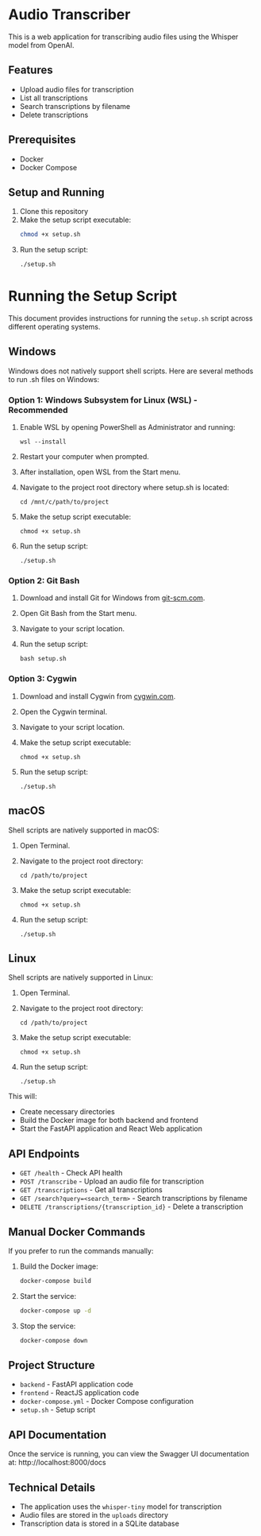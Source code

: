 # Audio Transcriber
This is a web application for transcribing audio files using the Whisper model from OpenAI.

## Features

- Upload audio files for transcription
- List all transcriptions
- Search transcriptions by filename
- Delete transcriptions

## Prerequisites

- Docker
- Docker Compose

## Setup and Running

1. Clone this repository
2. Make the setup script executable:
   ```bash
   chmod +x setup.sh
   ```
3. Run the setup script:
   ```bash
   ./setup.sh
   ```

# Running the Setup Script

This document provides instructions for running the `setup.sh` script across different operating systems.

## Windows

Windows does not natively support shell scripts. Here are several methods to run .sh files on Windows:

### Option 1: Windows Subsystem for Linux (WSL) - Recommended

1. Enable WSL by opening PowerShell as Administrator and running:
   ```
   wsl --install
   ```

2. Restart your computer when prompted.

3. After installation, open WSL from the Start menu.

4. Navigate to the project root directory where setup.sh is located:
   ```
   cd /mnt/c/path/to/project
   ```

5. Make the setup script executable:
   ```
   chmod +x setup.sh
   ```

6. Run the setup script:
   ```
   ./setup.sh
   ```

### Option 2: Git Bash

1. Download and install Git for Windows from [git-scm.com](https://git-scm.com/download/win).

2. Open Git Bash from the Start menu.

3. Navigate to your script location.

4. Run the setup script:
   ```
   bash setup.sh
   ```

### Option 3: Cygwin

1. Download and install Cygwin from [cygwin.com](https://www.cygwin.com/).

2. Open the Cygwin terminal.

3. Navigate to your script location.

4. Make the setup script executable:
   ```
   chmod +x setup.sh
   ```

5. Run the setup script:
   ```
   ./setup.sh
   ```

## macOS

Shell scripts are natively supported in macOS:

1. Open Terminal.

2. Navigate to the project root directory:
   ```
   cd /path/to/project
   ```

3. Make the setup script executable:
   ```
   chmod +x setup.sh
   ```

4. Run the setup script:
   ```
   ./setup.sh
   ```

## Linux

Shell scripts are natively supported in Linux:

1. Open Terminal.

2. Navigate to the project root directory:
   ```
   cd /path/to/project
   ```

3. Make the setup script executable:
   ```
   chmod +x setup.sh
   ```

4. Run the setup script:
   ```
   ./setup.sh
   ```

This will:
- Create necessary directories
- Build the Docker image for both backend and frontend
- Start the FastAPI application and React Web application

## API Endpoints

- `GET /health` - Check API health
- `POST /transcribe` - Upload an audio file for transcription
- `GET /transcriptions` - Get all transcriptions
- `GET /search?query=<search_term>` - Search transcriptions by filename
- `DELETE /transcriptions/{transcription_id}` - Delete a transcription

## Manual Docker Commands

If you prefer to run the commands manually:

1. Build the Docker image:
   ```bash
   docker-compose build
   ```

2. Start the service:
   ```bash
   docker-compose up -d
   ```

3. Stop the service:
   ```bash
   docker-compose down
   ```

## Project Structure

- `backend` - FastAPI application code
- `frontend` - ReactJS application code
- `docker-compose.yml` - Docker Compose configuration
- `setup.sh` - Setup script

## API Documentation

Once the service is running, you can view the Swagger UI documentation at:
http://localhost:8000/docs

## Technical Details

- The application uses the `whisper-tiny` model for transcription
- Audio files are stored in the `uploads` directory
- Transcription data is stored in a SQLite database
